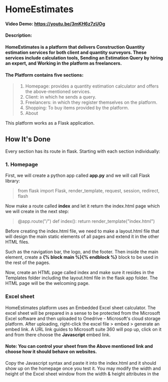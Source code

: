 # HomeEstimates
#### Video Demo:  <https://youtu.be/3mKH6z7zUOg>
#### Description:
#### HomeEstimates is a platform that delivers Construction Quantity estimation services for both client and quantity surveyors. These services include calculation tools, Sending an Estimation Query by hiring an expert, and Working in the platform as freelancers.

#### The Platform contains five sections:
> 1. Homepage:          provides a quantity estimation calculator and offers the above-mentioned services.
> 2. Client:       in which he sends a query.
> 3. Freelancers:   in which they register themselves on the platform.
> 4. Shopping:     To buy items provided by the platform.
> 5. About

This platform works as a Flask application.

## How It's Done

Every section has its route in flask. Starting with each section individually:

### 1. Homepage
First, we will create a python app called **app.py** and we will call Flask library:
> from flask import Flask, render_template, request, session, redirect, flash

Now make a route called **index** and let it return the index.html page which we will create in the next step:
> @app.route("/")
def index():
    return render_template("index.html")

Before creating the index.html file, we need to make a layout.html file that will design the main static elements of all pages and extend it in the other HTML files.

Such as the navigation bar, the logo, and the footer. Then inside the main element, create a **{% block main %}{% endblock %}** block to be used in the rest of the pages.

Now, create an HTML page called index and make sure it resides in the Templates folder including the layout.html file in the flask app folder. The HTML page will be the welcoming page.

### Excel sheet
HomeEstimates platform uses an Embedded Excel sheet calculator. The excel sheet will be prepared in a sense to be protected from the Microsoft Excel software and then uploaded to Onedrive - Microsoft's cloud storage platform. After uploading, right-click the excel file > embed > generate an embed link. A URL link guides to Microsoft suite 360 will pop up, click on it and from there choose the **Javascript** embed link.

#### Note: You can control your sheet from the Above mentioned link and choose how it should behave on websites.

Copy the Javascript syntax and paste it into the index.html and it should show up on the homepage once you test it. You may modify the width and height of the Excel sheet window from the width & height attributes in the <script> tag.

### 2. hire page
This is the client's page, I created a form in which the client would fill out his query and attach supporting documents. The query will be sent through an email to my assigned email containing the uploaded attachments. For this, we will create work.html and link it to the **/work** route in **app.py**.

#### a. hire.html:
First of all, create a form attribute under the POST method having a name, email, title, and inbox blocks. also include an **< input > type = file** for the attachments and a submit button at the end of the form. We need to name every element in the HTML page with the **name** tag so we can call the data inserted in these elements by the user.
> name = name | name = email | ..etc

For the attachment element; input type file, we need to add extra tags at the form attribute to be able to call the attached files:
> enctype="multipart/form-data"

If the elements aren't filled, then we will return the hire.html page with an error string, else it will proceed with a success string.

#### b. @app.route("/hire")
Create a /hire route in the app.py file and put an exception to use the POST method. Now we will call each element by the name tag we used:
> name = request.form.get("name")..etc

However, for the attachment element, we will use **request.files("")**. We need this data to forward it to our email, which uses Flask mail.

### b.1- Flask mail

Call the flask mail library and set the configurations required for the email you want to use to send the HTML data:
> from flask_mail import Mail, Message

Make sure that the email you are using can be accessed from your machine's IP address. This is done by modifying the security in your email account settings. Now set the flask mail message code as mentioned in the official documentation.
```
msg = Message(title, sender = 'EMAIL_ADDRESS', recipients = ['EMAIL_ADDRESS'])

msg.body = email + "\n\n" + name + "\n\n" + query
```

The sender's email will be the same as the one you have set in the configurations. the receiver will be your secondary email in which you want to receive the query. the title will use the same title as well.
The **msg.body** will include the content that will be sent in the email, so I have included the user's email, name, and query data inputs that we called from the HTML page, so write the variables instead.

However, for the attachment file, we need to apply extra steps before attaching them to the email.

#### b.2- Attachement <input type=file>
When the client attaches a file, he is uploading it from his machine to the server. This means it takes place - being saved - in the server in which it will be uploaded. So, we have to define a folder in which it will be saved then we can attach it to the email and send it:
```
#Save Uploaded file
if file:
            filename = secure_filename(file.filename)
            file.save(os.path.join(app.config['UPLOAD_FOLDER'] ,filename))
```
After saving the attached file, we will combine the attachment file in the flask mail code:
```
# Attach the Uploaded file with Flask Mail
with app.open_resource((f"/DIRECTORY/{filename}"),'rb') as fp:
        msg.attach(filename, "application/pdf" , fp.read())

# Send Message
mail.send(msg)

# Remove the uploaded file
os.remove((f"/DIRECTORY/{filename}"))
```

### 3. Work page

The Work page is the place where a freelancer would fill his query. It's simply an email list page in which the freelancer would register his name and email address. So whenever a client sends a query, it will be forwarded to the freelancers' email list as a promotion.

For this,s we need to use Flask mail and an email list tool's API, such MailChimp.

#### a. Work.html:
Create an HTML page that e directs to the /hire route having a form of three inputs: name, email, and message. Each will have a name tag to be called in the flask app.

#### b. @app.route("/work")

Create a work route under the POST method. First, we will call the data registered in the HTML elements as part two. Then we will use flask mail again to send the data from the primary email to the secondary email. Then the freelancer's email address and name will be recorded in the email list created on the Mailchimp account.

#### b.1. MailChimp configuration

>A. Create a Mailchimp account.

>B. Create a Campaign called Freelancers.

>C. Go to Account settings > Billing > API, and enable API keys. You'll get your API Key which we will use in the project.

>D. Download the Mailchimp python library.

You can refer to the following documentation to learn more about how to use the Mailchimp API <https://pypi.org/project/mailchimp3/1.0.17/>

#### b.2. Setting up Mailchimp

Call the Mailchimp library
>from mailchimp3 import MailChimp

Now, add the API Key
>client = MailChimp('YOUR USERNAME', 'YOUR SECRET KEY')

Then we will simply use the code as mentioned in the documentation where we will assign the name and email in the list. But first, we need to know our list id number, so let's test our Mailchimp data in a separate .py app:

a. Create a new python file and add the Mailchimp library then use the following code:
>client.list.all()  # returns all the lists

Run the app in the terminal and it shall show you a number that is your campaign's ID. Now go back to the app.py and use this in the code and use the email and name variables that we called from the HTML in the following code:
```
        # add John Doe with email john.doe@example.com to list matching id '123456'
        client.lists.members.create('ID', {
            'email_address': email,
            'status': 'subscribed',
            'merge_fields': {
                'FNAME': name,
                'LNAME': '',
            },
        })
```
The app will return the work.html page with success result.

### @app.route("/signup.html")

The signup page is used to avoid scamming accounts that attempt to sign in the email list for the /work. We will create signup.html having the email, passaword, confrim password, and username inputs. Each of the inputs will be called and will be recorded in SQL database.
The database will have four variables: Id, username, password(encrypted), and email.

### @app.route("/login.html")

The login page will be required for when a user enters the /Work page. So we need to include @app.login_required and define it in the library. Also, we need to define the **session** function in the Flask library which checks the user login.

The session function remembers the username login by linking it with the database.

### @app.route("/logout")
Here we will create a logout button in the layout.html, and use the **If Block** to make a condition for a session:
> If session: show logout buttons.

>Else: show login & signup buttons.
